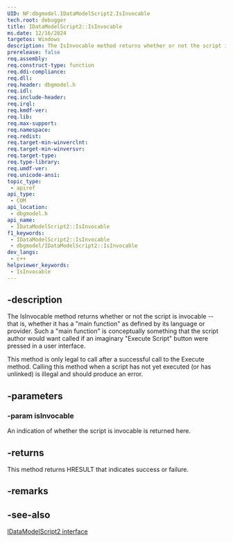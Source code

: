 ```yaml
---
UID: NF:dbgmodel.IDataModelScript2.IsInvocable
tech.root: debugger
title: IDataModelScript2::IsInvocable
ms.date: 12/16/2024
targetos: Windows
description: The IsInvocable method returns whether or not the script is invocable -- that is, whether it has a "main function" as defined by its language or provider.
prerelease: false
req.assembly: 
req.construct-type: function
req.ddi-compliance: 
req.dll: 
req.header: dbgmodel.h
req.idl: 
req.include-header: 
req.irql: 
req.kmdf-ver: 
req.lib: 
req.max-support: 
req.namespace: 
req.redist: 
req.target-min-winverclnt: 
req.target-min-winversvr: 
req.target-type: 
req.type-library: 
req.umdf-ver: 
req.unicode-ansi: 
topic_type:
 - apiref
api_type:
 - COM
api_location:
 - dbgmodel.h
api_name:
 - IDataModelScript2::IsInvocable
f1_keywords:
 - IDataModelScript2::IsInvocable
 - dbgmodel/IDataModelScript2::IsInvocable
dev_langs:
 - c++
helpviewer_keywords:
 - IsInvocable
---
```


## -description

The IsInvocable method returns whether or not the script is invocable -- that is, whether it has a "main function" as defined by its language or provider. Such a "main function" is conceptually something that the script author would want called if an imaginary "Execute Script" button were pressed in a user interface. 

This method is only legal to call after a successful call to the Execute method. Calling this method when a script has not yet executed (or has unlinked) is illegal and should produce an error.

## -parameters

### -param isInvocable

An indication of whether the script is invocable is returned here.

## -returns

This method returns HRESULT that indicates success or failure.

## -remarks

## -see-also

[IDataModelScript2 interface](nn-dbgmodel-idatamodelscript2.md)